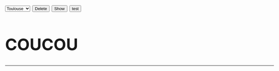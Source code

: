 <html>
<head>
<meta charset="utf-8"/>
<style>
	body{
		font-size:26px;
	}
</style>
<script>
function Delete() {
    document.getElementById("demo").innerHTML = "";
}

function Show() {
    document.getElementById("demo").innerHTML = "Paragraph";
}
function Test() {
    var xmlHttp = new XMLHttpRequest();
    xmlHttp.open("GET", 'https://terralego-scraper.herokuapp.com/graphql?query={%0A result(insee%3A "09042") {%0A params%0A results%0A }%0A}%0A', false); // true for asynchronous 
    xmlHttp.send(null);
    console.log(xmlHttp.status);
    console.log(xmlHttp.statusText);
}
</script>

</head>
<body>
<select id="ville">
	<option value="toulouse">Toulouse</option>
	<option value="bordeaux">Bordeaux</option>
	<option value="paris">Paris</option>
	<option value="marseille">Marseille</option>
</select>
<button onclick="Delete()">Delete</button>
<button onclick="Show()" >Show</button>
<button onclick="Test()" >test</button>
<br/>
<h1>COUCOU</h1>
<p id="demo"></p>
<hr/>
</body>
</html>
